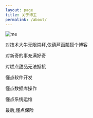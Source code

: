 ```yaml
---
layout: page
title: 关于博主
permalink: /about/
---
```


![me]({{site.baseurl}}/pictures/me/me.jpg)

对技术大牛无限崇拜,依葫芦画瓢搭个博客

对新奇的事充满好奇

对糕点甜品无法抵抗

懂点软件开发

懂点数据库操作

懂点系统运维

最后,懂点保险


